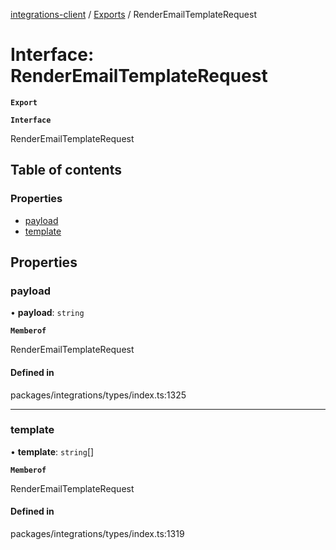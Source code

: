 [integrations-client](../README.md) / [Exports](../modules.md) / RenderEmailTemplateRequest

# Interface: RenderEmailTemplateRequest

**`Export`**

**`Interface`**

RenderEmailTemplateRequest

## Table of contents

### Properties

- [payload](RenderEmailTemplateRequest.md#payload)
- [template](RenderEmailTemplateRequest.md#template)

## Properties

### payload

• **payload**: `string`

**`Memberof`**

RenderEmailTemplateRequest

#### Defined in

packages/integrations/types/index.ts:1325

___

### template

• **template**: `string`[]

**`Memberof`**

RenderEmailTemplateRequest

#### Defined in

packages/integrations/types/index.ts:1319
